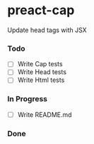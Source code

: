 # preact-cap

Update head tags with JSX

### Todo

- [ ] Write Cap tests  
- [ ] Write Head tests  
- [ ] Write Html tests  

### In Progress

- [ ] Write README.md  

### Done


